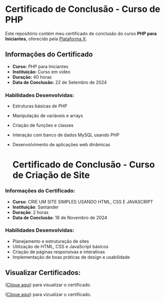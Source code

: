 # Certificado de Conclusão - Curso de PHP

Este repositório contém meu certificado de conclusão do curso **PHP para Iniciantes**, oferecido pela [Plataforma X](https://plataforma.com).

## Informações do Certificado
- **Curso:** PHP para Iniciantes
- **Instituição:** Curso em video
- **Duração:** 40 horas
- **Data de Conclusão:** 22 de Setembro de 2024

### Habilidades Desenvolvidas:
- Estruturas básicas de PHP
- Manipulação de variáveis e arrays
- Criação de funções e classes
- Interação com banco de dados MySQL usando PHP
- Desenvolvimento de aplicações web dinâmicas


  # Certificado de Conclusão - Curso de Criação de Site

### Informações do Certificado:
- **Curso**: CRIE UM SITE SIMPLES USANDO HTML, CSS E JAVASCRIPT
- **Instituição**: Santander
- **Duração**: 2 horas
- **Data de Conclusão**: 18 de Novembro de 2024

### Habilidades Desenvolvidas:
- Planejamento e estruturação de sites
- Utilização de HTML, CSS e JavaScript básicos
- Criação de páginas responsivas e interativas
- Implementação de boas práticas de design e usabilidade


## Visualizar Certificados:
([Clique aqui](https://github.com/Tutualha/Certificados/blob/69788be20628765951a9ba965d11a48551a1b512/Arthur-Borges-Miranda-PHP-Basico-40-Horas-Certificado-Curso-em-Video.pdf)) para visualizar o certificado.

([Clique aqui](https://github.com/Tutualha/Certificados/blob/main/Certificado%20Santander%20devweb.pdf)) para vizualizar o certificado. 

